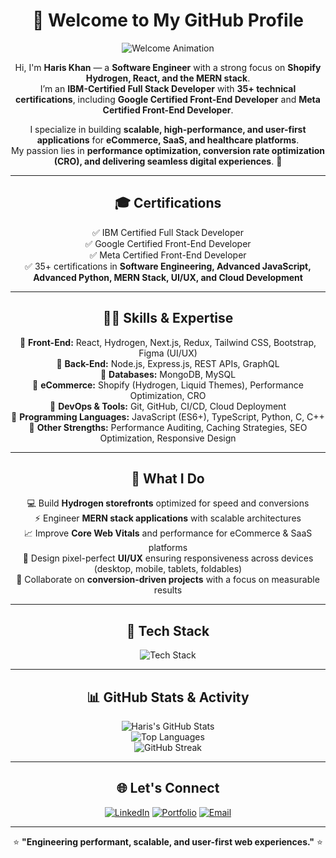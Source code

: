 <div align="center">

# 👋 Welcome to My GitHub Profile  
![Welcome Animation](https://media.giphy.com/media/hvRJCLFzcasrR4ia7z/giphy.gif)

Hi, I'm **Haris Khan** — a **Software Engineer** with a strong focus on **Shopify Hydrogen, React, and the MERN stack**.  
I’m an **IBM-Certified Full Stack Developer** with **35+ technical certifications**, including **Google Certified Front-End Developer** and **Meta Certified Front-End Developer**.  

I specialize in building **scalable, high-performance, and user-first applications** for **eCommerce, SaaS, and healthcare platforms**.  
My passion lies in **performance optimization, conversion rate optimization (CRO), and delivering seamless digital experiences**. 🚀  

</div>

---

<div align="center">

## 🎓 **Certifications**

✅ IBM Certified Full Stack Developer  
✅ Google Certified Front-End Developer  
✅ Meta Certified Front-End Developer  
✅ 35+ certifications in **Software Engineering, Advanced JavaScript, Advanced Python, MERN Stack, UI/UX, and Cloud Development**  

</div>

---

<div align="center">

## 🧑‍💻 **Skills & Expertise**

🔹 **Front-End:** React, Hydrogen, Next.js, Redux, Tailwind CSS, Bootstrap, Figma (UI/UX)  
🔹 **Back-End:** Node.js, Express.js, REST APIs, GraphQL  
🔹 **Databases:** MongoDB, MySQL  
🔹 **eCommerce:** Shopify (Hydrogen, Liquid Themes), Performance Optimization, CRO  
🔹 **DevOps & Tools:** Git, GitHub, CI/CD, Cloud Deployment  
🔹 **Programming Languages:** JavaScript (ES6+), TypeScript, Python, C, C++  
🔹 **Other Strengths:** Performance Auditing, Caching Strategies, SEO Optimization, Responsive Design  

</div>

---

<div align="center">

## 🎯 **What I Do**

💻 Build **Hydrogen storefronts** optimized for speed and conversions  
⚡ Engineer **MERN stack applications** with scalable architectures  
📈 Improve **Core Web Vitals** and performance for eCommerce & SaaS platforms  
🎨 Design pixel-perfect **UI/UX** ensuring responsiveness across devices (desktop, mobile, tablets, foldables)  
🤝 Collaborate on **conversion-driven projects** with a focus on measurable results  

</div>

---

<div align="center">

## 🚀 **Tech Stack**

<img src="https://skillicons.dev/icons?i=html,css,js,ts,react,next,nodejs,express,mongodb,mysql,graphql,shopify,tailwind,bootstrap,figma,git,github,python,cpp" alt="Tech Stack" />

</div>

---

<div align="center">

## 📊 **GitHub Stats & Activity**

![Haris's GitHub Stats](https://github-readme-stats.vercel.app/api?username=haris936hk&show_icons=true&theme=tokyonight&hide_border=true&count_private=true)  
![Top Languages](https://github-readme-stats.vercel.app/api/top-langs/?username=haris936hk&layout=compact&theme=tokyonight&hide_border=true)  
![GitHub Streak](https://streak-stats.demolab.com?user=haris936hk&theme=tokyonight&hide_border=true)  

</div>

---

<div align="center">

## 🌐 **Let's Connect**

<a href="https://www.linkedin.com/in/haris936hk/"><img src="https://img.shields.io/badge/LinkedIn-0077B5?style=for-the-badge&logo=linkedin&logoColor=white" alt="LinkedIn" /></a>
<a href="https://hariskhan-portfolio.netlify.app/"><img src="https://img.shields.io/badge/Portfolio-1A1A1A?style=for-the-badge&logo=About.me&logoColor=white" alt="Portfolio" /></a>
<a href="mailto:hariskhan936.hk@gmail.com"><img src="https://img.shields.io/badge/Email-D14836?style=for-the-badge&logo=gmail&logoColor=white" alt="Email" /></a>

---

⭐ **"Engineering performant, scalable, and user-first web experiences."** ⭐  

</div>
